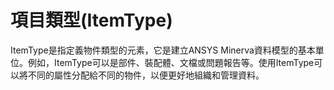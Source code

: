 # 項目類型(ItemType)

ItemType是指定義物件類型的元素，它是建立ANSYS Minerva資料模型的基本單位。例如，ItemType可以是部件、裝配體、文檔或問題報告等。使用ItemType可以將不同的屬性分配給不同的物件，以便更好地組織和管理資料。

